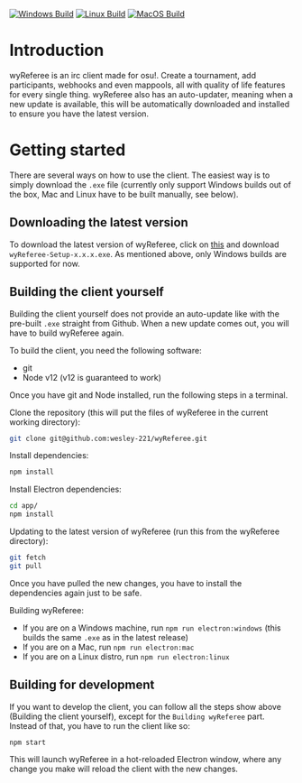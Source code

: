 [![Windows Build][windows-build-badge]][windows-build]
[![Linux Build][linux-build-badge]][linux-build]
[![MacOS Build][macos-build-badge]][macos-build]

# Introduction
wyReferee is an irc client made for osu!. Create a tournament, add participants, webhooks and even mappools, all with quality of life features for every single thing.
wyReferee also has an auto-updater, meaning when a new update is available, this will be automatically downloaded and installed to ensure you have the latest version.

# Getting started
There are several ways on how to use the client. The easiest way is to simply download the `.exe` file (currently only support Windows builds out of the box, Mac and Linux have to be built manually, see below).

## Downloading the latest version
To download the latest version of wyReferee, click on [this](https://github.com/wesley-221/wyReferee/releases/latest) and download `wyReferee-Setup-x.x.x.exe`. As mentioned above, only Windows builds are supported for now.

## Building the client yourself
Building the client yourself does not provide an auto-update like with the pre-built `.exe` straight from Github. When a new update comes out, you will have to build wyReferee again.

To build the client, you need the following software:
- git
- Node v12 (v12 is guaranteed to work)

Once you have git and Node installed, run the following steps in a terminal.

Clone the repository (this will put the files of wyReferee in the current working directory):
```bash
git clone git@github.com:wesley-221/wyReferee.git
```

Install dependencies:
```bash
npm install
```

Install Electron dependencies:

```bash
cd app/
npm install
```

Updating to the latest version of wyReferee (run this from the wyReferee directory):
```bash
git fetch
git pull
```
Once you have pulled the new changes, you have to install the dependencies again just to be safe.

Building wyReferee:
- If you are on a Windows machine, run `npm run electron:windows` (this builds the same `.exe` as in the latest release)
- If you are on a Mac, run `npm run electron:mac`
- If you are on a Linux distro, run `npm run electron:linux`

## Building for development
If you want to develop the client, you can follow all the steps show above (Building the client yourself), except for the `Building wyReferee` part.
Instead of that, you have to run the client like so:
```bash
npm start
```

This will launch wyReferee in a hot-reloaded Electron window, where any change you make will reload the client with the new changes.

[linux-build-badge]: https://github.com/wesley-221/wyreferee/workflows/Linux%20Build/badge.svg
[linux-build]: https://github.com/wesley-221/wyreferee/actions?query=workflow%3A%22Linux+Build%22
[macos-build-badge]: https://github.com/wesley-221/wyreferee/workflows/MacOS%20Build/badge.svg
[macos-build]: https://github.com/wesley-221/wyreferee/actions?query=workflow%3A%22MacOS+Build%22
[windows-build-badge]: https://github.com/wesley-221/wyreferee/workflows/Windows%20Build/badge.svg
[windows-build]: https://github.com/wesley-221/wyreferee/actions?query=workflow%3A%22Windows+Build%22
